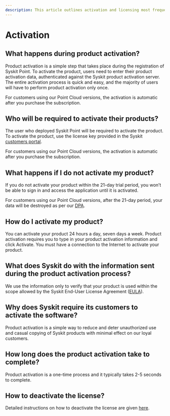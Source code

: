 ```yaml
---
description: This article outlines activation and licensing most frequently asked questions.
---
```


# Activation

## What happens during product activation?

Product activation is a simple step that takes place during the registration of Syskit Point. To activate the product, users need to enter their product activation data, authenticated against the Syskit product activation server. The entire activation process is quick and easy, and the majority of users will have to perform product activation only once. 

For customers using our Point Cloud versions, the activation is automatic after you purchase the subscription.

## Who will be required to activate their products?

The user who deployed Syskit Point will be required to activate the product. To activate the product, use the license key provided in the Syskit [customers portal](https://my.syskit.com/). 

For customers using our Point Cloud versions, the activation is automatic after you purchase the subscription. 

## What happens if I do not activate my product?

If you do not activate your product within the 21-day trial period, you won’t be able to sign in and access the application until it is activated. 

For customers using our Point Cloud versions, after the 21-day period, your data  will be destroyed as per our [DPA](https://www.syskit.com/data-processing-addendum/).

## How do I activate my product?

You can activate your product 24 hours a day, seven days a week. Product activation requires you to type in your product activation information and click Activate. You must have a connection to the Internet to activate your product.

## What does Syskit do with the information sent during the product activation process?

We use the information only to verify that your product is used within the scope allowed by the Syskit End-User License Agreement \([EULA](https://www.syskit.com/eula/)\).

## Why does Syskit require its customers to activate the software?

Product activation is a simple way to reduce and deter unauthorized use and casual copying of Syskit products with minimal effect on our loyal customers. 

## How long does the product activation take to complete?

Product activation is a one-time process and it typically takes 2-5 seconds to complete.

## How to deactivate the license?

Detailed instructions on how to deactivate the license are given [here](../set-up-point-enterprise/activation/activate-syskit-point.md#deactivate-license).
